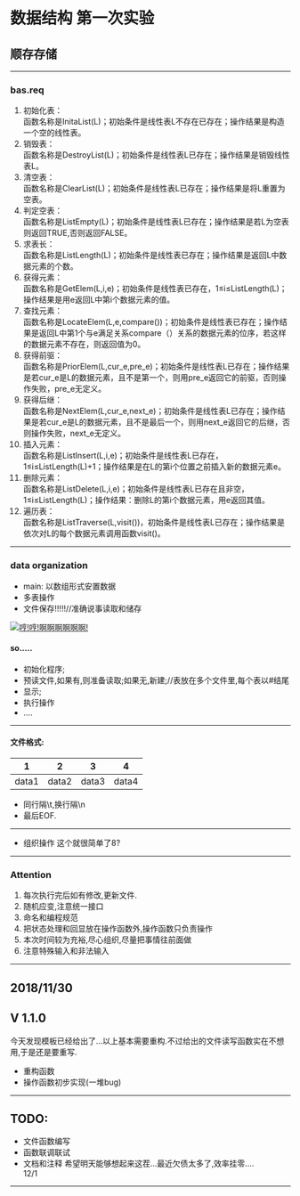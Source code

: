 # 数据结构 第一次实验
## 顺存存储
---
### bas.req

1. 初始化表：<br>
函数名称是InitaList(L)；初始条件是线性表L不存在已存在；操作结果是构造一个空的线性表。
2. 销毁表：<br>
函数名称是DestroyList(L)；初始条件是线性表L已存在；操作结果是销毁线性表L。
3. 清空表：<br>
函数名称是ClearList(L)；初始条件是线性表L已存在；操作结果是将L重置为空表。
4. 判定空表：<br>
函数名称是ListEmpty(L)；初始条件是线性表L已存在；操作结果是若L为空表则返回TRUE,否则返回FALSE。
5. 求表长：<br>
函数名称是ListLength(L)；初始条件是线性表已存在；操作结果是返回L中数据元素的个数。
6. 获得元素：<br>
函数名称是GetElem(L,i,e)；初始条件是线性表已存在，1≤i≤ListLength(L)；操作结果是用e返回L中第i个数据元素的值。
7. 查找元素：<br>
函数名称是LocateElem(L,e,compare())；初始条件是线性表已存在；操作结果是返回L中第1个与e满足关系compare（）关系的数据元素的位序，若这样的数据元素不存在，则返回值为0。
8. 获得前驱：<br>
函数名称是PriorElem(L,cur_e,pre_e)；初始条件是线性表L已存在；操作结果是若cur_e是L的数据元素，且不是第一个，则用pre_e返回它的前驱，否则操作失败，pre_e无定义。
9. 获得后继：<br>
函数名称是NextElem(L,cur_e,next_e)；初始条件是线性表L已存在；操作结果是若cur_e是L的数据元素，且不是最后一个，则用next_e返回它的后继，否则操作失败，next_e无定义。
10. 插入元素：<br>
函数名称是ListInsert(L,i,e)；初始条件是线性表L已存在，1≤i≤ListLength(L)+1；操作结果是在L的第i个位置之前插入新的数据元素e。
11. 删除元素：<br>
函数名称是ListDelete(L,i,e)；初始条件是线性表L已存在且非空，1≤i≤ListLength(L)；操作结果：删除L的第i个数据元素，用e返回其值。
12. 遍历表：<br>
函数名称是ListTraverse(L,visit())，初始条件是线性表L已存在；操作结果是依次对L的每个数据元素调用函数visit()。
---
### data organization
- main: 以数组形式安置数据
- 多表操作
- 文件保存!!!!!//准确说事读取和储存

[![哼!哼!啊啊啊啊啊啊!](https://s1.ax1x.com/2018/11/30/Fmypv9.jpg)](https://imgchr.com/i/Fmypv9)

#### so.....
- 初始化程序;
- 预读文件,如果有,则准备读取;如果无,新建;//表放在多个文件里,每个表以#结尾
- 显示;
- 执行操作
- ....
---
#### 文件格式:
| 1 | 2 | 3 |  4 |
| --- | --- | --- | --- |
| data1 | data2 | data3 | data4 |
- 同行隔\t,换行隔\n
- 最后EOF.
---
- 组织操作
这个就很简单了8?
---
### Attention
1. 每次执行完后如有修改,更新文件.
2. 随机应变,注意统一接口
3. 命名和编程规范
4. 把状态处理和回显放在操作函数外,操作函数只负责操作
5. 本次时间较为充裕,尽心组织,尽量把事情往前面做<br>
6. 注意特殊输入和非法输入
---
2018/11/30
---
## V 1.1.0
今天发现模板已经给出了...以上基本需要重构.不过给出的文件读写函数实在不想用,于是还是要重写.
- 重构函数
- 操作函数初步实现(一堆bug)
---
## TODO:
- 文件函数编写
- 函数联调联试
- 文档和注释
希望明天能够想起来这茬...最近欠债太多了,效率挂零....<br>
12/1
---
